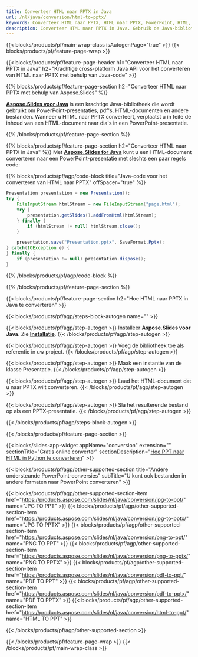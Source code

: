 ```yaml
---
title: Converteer HTML naar PPTX in Java
url: /nl/java/conversion/html-to-pptx/
keywords: Converteer HTML naar PPTX, HTML naar PPTX, PowerPoint, HTML, PPTX, Java API, Java Library
description: Converteer HTML naar PPTX in Java. Gebruik de Java-bibliotheek-API om HTML naar PowerPoint te converteren
---
```


{{< blocks/products/pf/main-wrap-class isAutogenPage="true" >}}
{{< blocks/products/pf/feature-page-wrap >}}

{{< blocks/products/pf/feature-page-header h1="Converteer HTML naar PPTX in Java" h2="Krachtige cross-platform Java API voor het converteren van HTML naar PPTX met behulp van Java-code" >}}

{{% blocks/products/pf/feature-page-section h2="Converteer HTML naar PPTX met behulp van Aspose.Slides" %}}

[**Aspose.Slides voor Java**](https://products.aspose.com/slides/nl/java/) is een krachtige Java-bibliotheek die wordt gebruikt om PowerPoint-presentaties, pdf's, HTML-documenten en andere bestanden. Wanneer u HTML naar PPTX converteert, verplaatst u in feite de inhoud van een HTML-document naar dia's in een PowerPoint-presentatie.

{{% /blocks/products/pf/feature-page-section %}}


{{% blocks/products/pf/feature-page-section  h2="Converteer HTML naar PPTX in Java" %}}
Met [**Aspose.Slides for Java**](https://products.aspose.com/slides/nl/java/) kunt u een HTML-document converteren naar een PowerPoint-presentatie met slechts een paar regels code:

{{% blocks/products/pf/agp/code-block title="Java-code voor het converteren van HTML naar PPTX" offSpacer="true" %}}
```java
Presentation presentation = new Presentation();
try {
    FileInputStream htmlStream = new FileInputStream("page.html");
    try {
        presentation.getSlides().addFromHtml(htmlStream);
    } finally {
        if (htmlStream != null) htmlStream.close();
    }

    presentation.save("Presentation.pptx", SaveFormat.Pptx);
} catch(IOException e) {
} finally {
    if (presentation != null) presentation.dispose();
}
```
{{% /blocks/products/pf/agp/code-block %}}

{{% /blocks/products/pf/feature-page-section %}}




{{< blocks/products/pf/feature-page-section  h2="Hoe HTML naar PPTX in Java te converteren" >}}


{{< blocks/products/pf/agp/steps-block-autogen name="" >}}


{{< blocks/products/pf/agp/step-autogen >}}
Installeer **Aspose.Slides voor Java**. Zie [**Installatie**](https://docs.aspose.com/slides/java/installation/).
{{< /blocks/products/pf/agp/step-autogen >}}

{{< blocks/products/pf/agp/step-autogen >}}
Voeg de bibliotheek toe als referentie in uw project.
{{< /blocks/products/pf/agp/step-autogen >}}

{{< blocks/products/pf/agp/step-autogen >}}
Maak een instantie van de klasse Presentatie.
{{< /blocks/products/pf/agp/step-autogen >}}

{{< blocks/products/pf/agp/step-autogen >}}
Laad het HTML-document dat u naar PPTX wilt converteren.
{{< /blocks/products/pf/agp/step-autogen >}}

{{< blocks/products/pf/agp/step-autogen >}}
Sla het resulterende bestand op als een PPTX-presentatie.
{{< /blocks/products/pf/agp/step-autogen >}}


{{< /blocks/products/pf/agp/steps-block-autogen >}}


{{< /blocks/products/pf/feature-page-section >}}




{{< blocks/slides-app-widget  appName="conversion" extension="" sectionTitle="Gratis online converter" sectionDescription="[Hoe PPT naar HTML in Python te converteren](https://products.aspose.com/slides/nl/en/python-net/conversion/ppt-to-html/)" >}}

{{< blocks/products/pf/agp/other-supported-section title="Andere ondersteunde PowerPoint-conversies" subTitle="U kunt ook bestanden in andere formaten naar PowerPoint converteren" >}}

{{< blocks/products/pf/agp/other-supported-section-item href="https://products.aspose.com/slides/nl/java/conversion/jpg-to-ppt/" name="JPG TO PPT" >}}
{{< blocks/products/pf/agp/other-supported-section-item href="https://products.aspose.com/slides/nl/java/conversion/jpg-to-pptx/" name="JPG TO PPTX" >}}
{{< blocks/products/pf/agp/other-supported-section-item href="https://products.aspose.com/slides/nl/java/conversion/png-to-ppt/" name="PNG TO PPT" >}}
{{< blocks/products/pf/agp/other-supported-section-item href="https://products.aspose.com/slides/nl/java/conversion/png-to-pptx/" name="PNG TO PPTX" >}}
{{< blocks/products/pf/agp/other-supported-section-item href="https://products.aspose.com/slides/nl/java/conversion/pdf-to-ppt/" name="PDF TO PPT" >}}
{{< blocks/products/pf/agp/other-supported-section-item href="https://products.aspose.com/slides/nl/java/conversion/pdf-to-pptx/" name="PDF TO PPTX" >}}
{{< blocks/products/pf/agp/other-supported-section-item href="https://products.aspose.com/slides/nl/java/conversion/html-to-ppt/" name="HTML TO PPT" >}}


{{< /blocks/products/pf/agp/other-supported-section >}}

{{< /blocks/products/pf/feature-page-wrap >}}
{{< /blocks/products/pf/main-wrap-class >}}